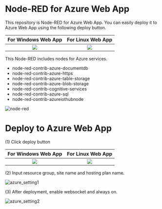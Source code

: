 # Node-RED for Azure Web App
 This repository is Node-RED for Azure Web App. You can easily deploy it to Azure Web App using the following deploy button.
 
| For Windows Web App | For Linux Web App|
| :-: | :-: |
|<a href="https://portal.azure.com/#create/Microsoft.Template/uri/https%3A%2F%2Fraw.githubusercontent.com%2Fhorihiro%2Fnode-red-webapp%2Fpremerged%2Fazuredeploy.json" target="_blank">    <img src="https://azuredeploy.net/deploybutton.svg"/></a>|<a href="https://portal.azure.com/#create/Microsoft.Template/uri/https%3A%2F%2Fraw.githubusercontent.com%2Fhorihiro%2Fnode-red-webapp%2Fpremerged%2Fazuredeploy_linux.json" target="_blank">    <img src="https://azuredeploy.net/deploybutton.svg"/></a>|


This Node-RED includes nodes for Azure services.
- node-red-contrib-azure-documentdb
- node-red-contrib-azure-https
- node-red-contrib-azure-table-storage
- node-red-contrib-azure-blob-storage
- node-red-contrib-cognitive-services
- node-red-contrib-azure-sql
- node-red-contrib-azureiothubnode

![node-red](https://raw.githubusercontent.com/horihiro/node-red-webapp/premerged/nodered.png)

# Deploy to Azure Web App
(1) Click deploy button

| For Windows Web App | For Linux Web App|
| :-: | :-: |
|<a href="https://portal.azure.com/#create/Microsoft.Template/uri/https%3A%2F%2Fraw.githubusercontent.com%2Fhorihiro%2Fnode-red-webapp%2Fpremerged%2Fazuredeploy.json" target="_blank">    <img src="https://azuredeploy.net/deploybutton.svg"/></a>|<a href="https://portal.azure.com/#create/Microsoft.Template/uri/https%3A%2F%2Fraw.githubusercontent.com%2Fhorihiro%2Fnode-red-webapp%2Fpremerged%2Fazuredeploy_linux.json" target="_blank">    <img src="https://azuredeploy.net/deploybutton.svg"/></a>|

(2) Input resource group, site name and hosting plan name.

![azure_setting1](https://raw.githubusercontent.com/horihiro/node-red-webapp/premerged/azure_setting1.png)

(3) After deployment, enable websocket and always on.

![azure_setting2](https://raw.githubusercontent.com/horihiro/node-red-webapp/premerged/azure_setting2.png)
